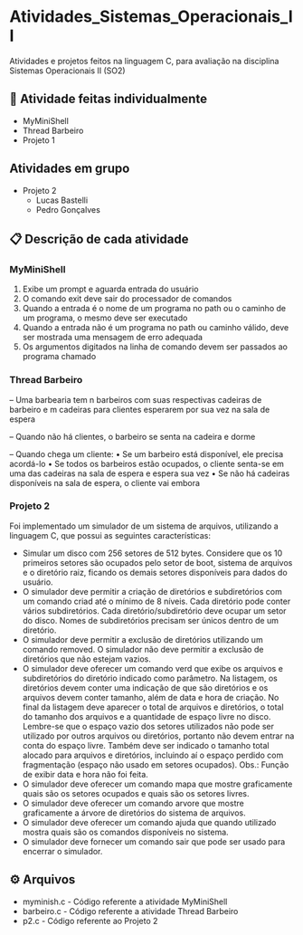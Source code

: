 # Atividades_Sistemas_Operacionais_II
Atividades e projetos feitos na linguagem C, para avaliação na disciplina Sistemas Operacionais II (SO2)

## 🚀 Atividade feitas individualmente
* MyMiniShell
* Thread Barbeiro
* Projeto 1
  
## Atividades em grupo
* Projeto 2
  * Lucas Bastelli
  * Pedro Gonçalves
  
## 📋 Descrição de cada atividade
### MyMiniShell
1. Exibe um prompt e aguarda entrada do usuário 
2. O comando exit deve sair do processador de comandos 
3. Quando a entrada é o nome de um programa no path ou o caminho de  um programa, o mesmo deve ser executado 
4. Quando a entrada não é um programa no path ou caminho válido, deve  ser mostrada uma mensagem de erro adequada 
5. Os argumentos digitados na linha de comando devem ser passados ao  programa chamado

### Thread Barbeiro
– Uma barbearia tem n barbeiros com suas respectivas cadeiras de barbeiro e m cadeiras para  clientes esperarem por sua vez na sala de espera 

– Quando não há clientes, o barbeiro se senta na cadeira e dorme 

– Quando chega um cliente: 
    • Se um barbeiro está disponível, ele precisa acordá-lo 
    • Se todos os barbeiros estão ocupados, o cliente senta-se em uma das cadeiras na sala de espera e espera sua  vez 
    • Se não há cadeiras disponíveis na sala de espera, o cliente vai embora

### Projeto 2
Foi implementado um simulador de um sistema de arquivos, utilizando a linguagem C, que possui as seguintes 
características:

- Simular um disco com 256 setores de 512 bytes. Considere que os 10 primeiros setores são ocupados 
pelo setor de boot, sistema de arquivos e o diretório raiz, ficando os demais setores disponíveis para dados 
do usuário.
- O simulador deve permitir a criação de diretórios e subdiretórios com um comando criad até o 
mínimo de 8 níveis. Cada diretório pode conter vários subdiretórios. Cada diretório/subdiretório deve 
ocupar um setor do disco. Nomes de subdiretórios precisam ser únicos dentro de um diretório.
- O simulador deve permitir a exclusão de diretórios utilizando um comando removed. O simulador não 
deve permitir a exclusão de diretórios que não estejam vazios.
- O simulador deve oferecer um comando verd que exibe os arquivos e subdiretórios do diretório 
indicado como parâmetro. Na listagem, os diretórios devem conter uma indicação de que são diretórios e os 
arquivos devem conter tamanho, além de data e hora de criação. No final da listagem deve aparecer o total 
de arquivos e diretórios, o total do tamanho dos arquivos e a quantidade de espaço livre no disco. Lembre-se 
que o espaço vazio dos setores utilizados não pode ser utilizado por outros arquivos ou diretórios, portanto 
não devem entrar na conta do espaço livre. Também deve ser indicado o tamanho total alocado para 
arquivos e diretórios, incluindo aí o espaço perdido com fragmentação (espaço não usado em setores 
ocupados). Obs.: Função de exibir data e hora não foi feita.
- O simulador deve oferecer um comando mapa que mostre graficamente quais são os setores ocupados 
e quais são os setores livres.
- O simulador deve oferecer um comando arvore que mostre graficamente a árvore de diretórios do 
sistema de arquivos.
- O simulador deve oferecer um comando ajuda que quando utilizado mostra quais são os comandos 
disponíveis no sistema.
- O simulador deve fornecer um comando sair que pode ser usado para encerrar o simulador.

## ⚙️ Arquivos
* myminish.c - Código referente a atividade MyMiniShell
* barbeiro.c - Código referente a atividade Thread Barbeiro
* p2.c - Código referente ao Projeto 2

